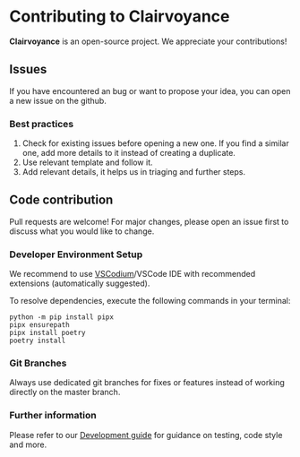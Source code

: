 # Contributing to Clairvoyance

**Clairvoyance** is an open-source project. We appreciate your contributions!

## Issues

If you have encountered an bug or want to propose your idea, you can open a new issue on the github.

### Best practices
1. Check for existing issues before opening a new one. If you find a similar one, add more details to it instead of creating a duplicate.
2. Use relevant template and follow it.
3. Add relevant details, it helps us in triaging and further steps.

## Code contribution
Pull requests are welcome! For major changes, please open an issue first to discuss what you would like to change.

### Developer Environment Setup
We recommend to use [VSCodium](https://vscodium.com/#install)/VSCode IDE with recommended extensions (automatically suggested).

To resolve dependencies, execute the following commands in your terminal:
```shell
python -m pip install pipx
pipx ensurepath
pipx install poetry
poetry install
```

### Git Branches
Always use dedicated git branches for fixes or features instead of working directly on the master branch.

### Further information
Please refer to our [Development guide](https://github.com/nikitastupin/clairvoyance/wiki/Development) for guidance on testing, code style and more.